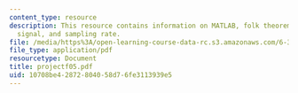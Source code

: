 ```yaml
---
content_type: resource
description: This resource contains information on MATLAB, folk theorem, discrete-time
  signal, and sampling rate.
file: /media/https%3A/open-learning-course-data-rc.s3.amazonaws.com/6-341-discrete-time-signal-processing-fall-2005/10708be42872804058d76fe3113939e5_projectf05.pdf
file_type: application/pdf
resourcetype: Document
title: projectf05.pdf
uid: 10708be4-2872-8040-58d7-6fe3113939e5
---
```

